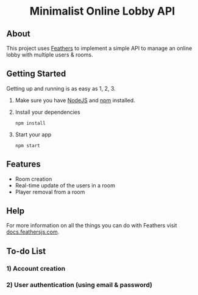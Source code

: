 <h1 align="center">
	Minimalist Online Lobby API
</h1>


## About

This project uses [Feathers](http://feathersjs.com) to implement a simple API to manage an online lobby with multiple users & rooms.

## Getting Started

Getting up and running is as easy as 1, 2, 3.

1. Make sure you have [NodeJS](https://nodejs.org/) and [npm](https://www.npmjs.com/) installed.
2. Install your dependencies

    ```
    npm install
    ```

3. Start your app

    ```
    npm start
    ```


## Features

- Room creation
- Real-time update of the users in a room
- Player removal from a room


## Help

For more information on all the things you can do with Feathers visit [docs.feathersjs.com](http://docs.feathersjs.com).

## To-do List

### 1) Account creation
### 2) User authentication (using email & password)